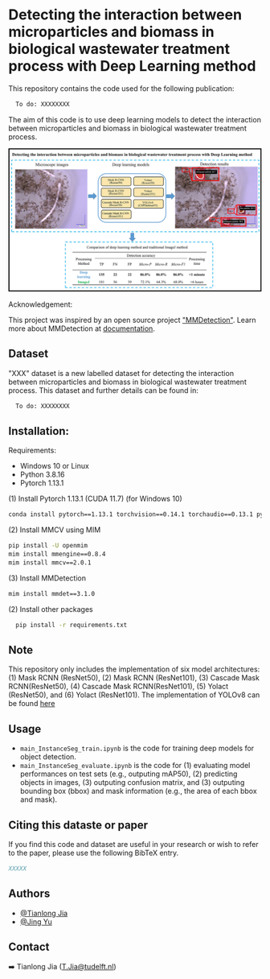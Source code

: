 # Detecting the interaction between microparticles and biomass in biological wastewater treatment process with Deep Learning method

This repository contains the code used for the following publication:
```bash
  To do: XXXXXXXX
```

The aim of this code is to use deep learning models to detect the interaction between microparticles and biomass in biological wastewater treatment process.

![summary_figure](figures/Graphical_abstract.jpg)


Acknowledgement:

This project was inspired by an open source project ["MMDetection"](https://github.com/open-mmlab/mmdetection). 
Learn more about MMDetection at [documentation](https://mmdetection.readthedocs.io/en/latest/).

## Dataset

"XXX" dataset is a new labelled dataset for detecting the interaction between microparticles and biomass in biological wastewater treatment process. This dataset and further details can be found in:

```bash
  To do: XXXXXXXX
```

## Installation:

Requirements:
- Windows 10 or Linux
- Python 3.8.16
- Pytorch 1.13.1

(1) Install Pytorch 1.13.1 (CUDA 11.7) (for Windows 10)

```bash
conda install pytorch==1.13.1 torchvision==0.14.1 torchaudio==0.13.1 pytorch-cuda=11.7 -c pytorch -c nvidia
```

(2) Install MMCV using MIM
```bash
pip install -U openmim
mim install mmengine==0.8.4
mim install mmcv==2.0.1
```

(3) Install MMDetection
```bash
mim install mmdet==3.1.0
```

(2) Install other packages

```bash
  pip install -r requirements.txt
```

## Note
This repository only includes the implementation of six model architectures: (1) Mask RCNN (ResNet50), (2) Mask RCNN (ResNet101), (3) Cascade Mask RCNN(ResNet50), (4) Cascade Mask RCNN(ResNet101), (5) Yolact (ResNet50), and (6) Yolact (ResNet101). The implementation of YOLOv8 can be found [here](https://github.com/TianlongJia/deep_pollutant_YoloV8)


## Usage

-  `main_InstanceSeg_train.ipynb` is the code for training deep models for object detection.
-  `main_InstanceSeg_evaluate.ipynb` is the code for (1) evaluating model performances on test sets (e.g., outputing mAP50), (2) predicting objects in images, (3) outputing confusion matrix, and (3) outputing bounding box (bbox) and mask information (e.g., the area of each bbox and mask).

## Citing this dataste or paper

If you find this code and dataset are useful in your research or wish to refer to the paper, please use the following BibTeX entry.

```BibTeX
XXXXX
```

## Authors

- [@Tianlong Jia](https://github.com/TianlongJia)
- [@Jing Yu](https://github.com/yyyuj)


## Contact

➡️ Tianlong Jia ([T.Jia@tudelft.nl](mailto:T.Jia@tudelft.nl))

